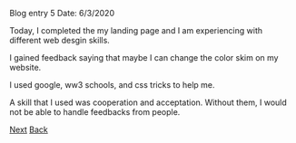 Blog entry 5                                  Date: 6/3/2020

Today, I completed the my landing page and I am experiencing with different web desgin skills.  

I gained feedback saying that maybe I can change the color skim on my website. 

I used google, ww3 schools, and css tricks to help me.   

A skill that I used was cooperation and acceptation. Without them, I would not be able to handle feedbacks from people.

[Next](entry6.md)
[Back](README.md)